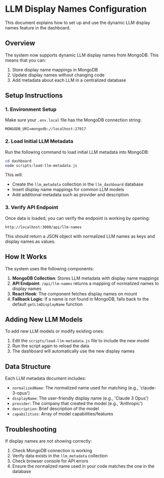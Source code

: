 # LLM Display Names Configuration

This document explains how to set up and use the dynamic LLM display names feature in the dashboard.

## Overview

The system now supports dynamic LLM display names from MongoDB. This means that you can:

1. Store display name mappings in MongoDB
2. Update display names without changing code
3. Add metadata about each LLM in a centralized database

## Setup Instructions

### 1. Environment Setup

Make sure your `.env.local` file has the MongoDB connection string:

```
MONGODB_URI=mongodb://localhost:27017
```

### 2. Load Initial LLM Metadata

Run the following command to load initial LLM metadata into MongoDB:

```powershell
cd dashboard
node scripts/load-llm-metadata.js
```

This will:
- Create the `llm_metadata` collection in the `llm_dashboard` database
- Insert display name mappings for common LLM models
- Add additional metadata such as provider and description

### 3. Verify API Endpoint

Once data is loaded, you can verify the endpoint is working by opening:
```
http://localhost:3000/api/llm-names
```

This should return a JSON object with normalized LLM names as keys and display names as values.

## How It Works

The system uses the following components:

1. **MongoDB Collection**: Stores LLM metadata with display name mappings
2. **API Endpoint**: `/api/llm-names` returns a mapping of normalized names to display names
3. **React Hook**: The component fetches display names on mount
4. **Fallback Logic**: If a name is not found in MongoDB, falls back to the default `getLlmDisplayName` function

## Adding New LLM Models

To add new LLM models or modify existing ones:

1. Edit the `scripts/load-llm-metadata.js` file to include the new model
2. Run the script again to reload the data
3. The dashboard will automatically use the new display names

## Data Structure

Each LLM metadata document includes:

- `normalizedName`: The normalized name used for matching (e.g., 'claude-3-opus')
- `displayName`: The user-friendly display name (e.g., 'Claude 3 Opus')
- `provider`: The company that created the model (e.g., 'Anthropic')
- `description`: Brief description of the model
- `capabilities`: Array of model capabilities/features

## Troubleshooting

If display names are not showing correctly:

1. Check MongoDB connection is working
2. Verify data exists in the `llm_metadata` collection
3. Check browser console for API errors
4. Ensure the normalized name used in your code matches the one in the database
